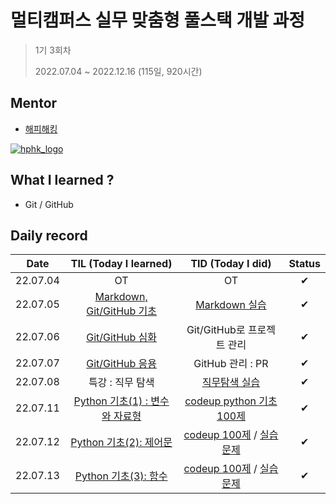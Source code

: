 # 멀티캠퍼스 실무 맞춤형 풀스택 개발 과정 

> 1기 3회차
>
> 2022.07.04 ~ 2022.12.16 (115일, 920시간)





## Mentor

- [해피해킹](https://www.hphk.kr/)

[![hphk_logo](README.assets/hphk_logo.png)](https://www.hphk.kr/)





## What I learned ?

- Git / GitHub





## Daily record

|   Date   |                TIL (Today I learned)                |                      TID (Today I did)                       | Status |
| :------: | :-------------------------------------------------: | :----------------------------------------------------------: | :----: |
| 22.07.04 |                         OT                          |                              OT                              |   ✔    |
| 22.07.05 |   [Markdown, Git/GitHub 기초](./TIL/TIL_0705.md)    |         [Markdown 실습](./TID/markdown_practice.md)          |   ✔    |
| 22.07.06 |        [Git/GitHub 심화](./TIL/TIL_0706.md)         |                  Git/GitHub로 프로젝트 관리                  |   ✔    |
| 22.07.07 |        [Git/GitHub 응용](./TIL/TIL_0707.md)         |                       GitHub 관리 : PR                       |   ✔    |
| 22.07.08 |                  특강 : 직무 탐색                   | [직무탐색 실습](https://github.com/techtaek54/job-research/blob/master/reserach.md) |   ✔    |
| 22.07.11 | [Python 기초(1) : 변수와 자료형](./TIL/TIL_0711.md) | [codeup python 기초 100제](https://github.com/techtaek54/Algorithms/tree/master/codeup_basic100) |   ✔    |
| 22.07.12 |     [Python 기초(2): 제어문](./TIL/TIL_0712.md)     | [codeup 100제](https://github.com/techtaek54/Algorithms/tree/master/codeup_basic100) / [실습문제](https://github.com/techtaek54/Algorithms/tree/master/kdt) |   ✔    |
| 22.07.13 |      [Python 기초(3): 함수](./TIL/TIL_0713.md)      | [codeup 100제](https://github.com/techtaek54/Algorithms/tree/master/codeup_basic100) / [실습문제](https://github.com/techtaek54/Algorithms/tree/master/kdt) |   ✔    |

